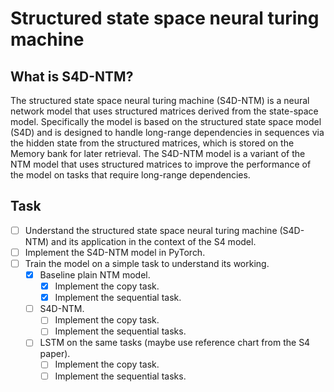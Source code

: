 # Structured state space neural turing machine

## What is S4D-NTM?
The structured state space neural turing machine (S4D-NTM) is a neural network model that uses structured matrices derived from the state-space model. Specifically the model is based on the structured state space model (S4D) and is designed to handle long-range dependencies in sequences via the hidden state from the structured matrices, which is stored on the Memory bank for later retrieval. The S4D-NTM model is a variant of the NTM model that uses structured matrices to improve the performance of the model on tasks that require long-range dependencies.

## Task
- [ ] Understand the structured state space neural turing machine (S4D-NTM) and its application in the context of the S4 model.
- [ ] Implement the S4D-NTM model in PyTorch.
- [ ] Train the model on a simple task to understand its working.
  - [x] Baseline plain NTM model.
    - [x] Implement the copy task.
    - [x] Implement the sequential task.
  - [ ] S4D-NTM.
    - [ ] Implement the copy task.
    - [ ] Implement the sequential tasks.
  - [ ] LSTM on the same tasks (maybe use reference chart from the S4 paper).
    - [ ] Implement the copy task.
    - [ ] Implement the sequential tasks.